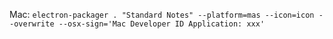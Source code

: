 Mac:
`electron-packager . "Standard Notes" --platform=mas --icon=icon --overwrite --osx-sign='Mac Developer ID Application: xxx'`

